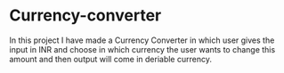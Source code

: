 # Currency-converter
In this project I have made a Currency Converter in which user gives the input in INR and choose in which currency the user wants to change this amount and then output will come in deriable currency.
